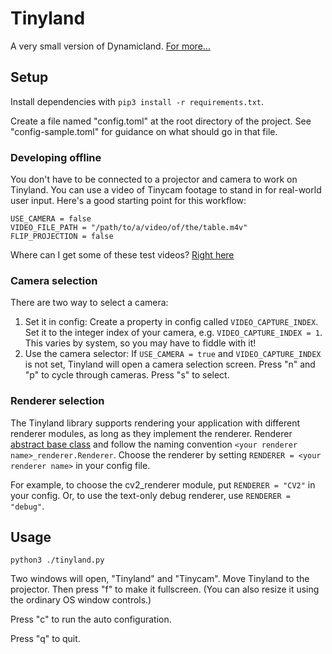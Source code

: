 # Tinyland
A very small version of Dynamicland. [For more...](https://www.notion.so/Tinyland-f05733c9b73141c181352f5b5012ce1a)

## Setup
Install dependencies with `pip3 install -r requirements.txt`.

Create a file named "config.toml" at the root directory of the project. See "config-sample.toml" for guidance on what should go in that file.

### Developing offline
You don't have to be connected to a projector and camera to work on Tinyland. You can use a video of Tinycam footage to stand in for real-world user input. Here's a good starting point for this workflow:

```
USE_CAMERA = false 
VIDEO_FILE_PATH = "/path/to/a/video/of/the/table.m4v"
FLIP_PROJECTION = false
``` 

Where can I get some of these test videos? [Right here](https://www.dropbox.com/s/qy7gj1giyj1gpd3/tinyland-test-videos.zip?dl=0)

### Camera selection
There are two way to select a camera:
1) Set it in config: Create a property in config called `VIDEO_CAPTURE_INDEX`. Set it to the integer index of your camera, e.g. `VIDEO_CAPTURE_INDEX = 1`. This varies by system, so you may have to fiddle with it! 
2) Use the camera selector: If `USE_CAMERA = true` and `VIDEO_CAPTURE_INDEX` is not set, Tinyland will open a camera selection screen. Press "n" and "p" to cycle through cameras. Press "s" to select.

### Renderer selection
The Tinyland library supports rendering your application with different renderer modules, as long as they implement the renderer. Renderer [abstract base class](https://docs.python.org/3/library/abc.html) and follow the naming convention `<your renderer name>_renderer.Renderer`. Choose the renderer by setting `RENDERER = <your renderer name>` in your config file. 

For example, to choose the cv2_renderer module, put `RENDERER = "CV2"` in your config. Or, to use the text-only debug renderer, use `RENDERER = "debug"`.

## Usage
`python3 ./tinyland.py`

Two windows will open, "Tinyland" and "Tinycam". Move Tinyland to the projector. Then press "f" to make it fullscreen. (You can also resize it using the ordinary OS window controls.)

Press "c" to run the auto configuration.

Press "q" to quit.
